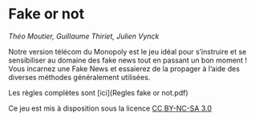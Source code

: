 # Fake or not

_Théo Moutier, Guillaume Thiriet, Julien Vynck_

Notre version télécom du Monopoly est le jeu idéal pour s’instruire et se sensibiliser au
domaine des fake news tout en passant un bon moment ! Vous incarnez une Fake News et
essaierez de la propager à l’aide des diverses méthodes généralement utilisées.

Les règles complètes sont [ici](Regles fake or not.pdf)

Ce jeu est mis à disposition sous la licence [CC BY-NC-SA 3.0](https://creativecommons.org/licenses/by-nc-sa/3.0/fr/)
